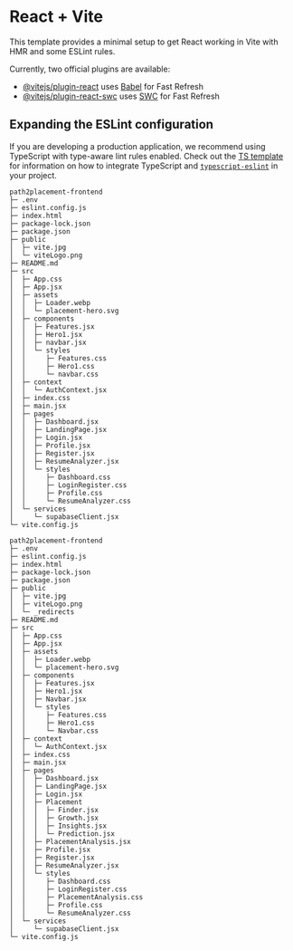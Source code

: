 # React + Vite

This template provides a minimal setup to get React working in Vite with HMR and some ESLint rules.

Currently, two official plugins are available:

- [@vitejs/plugin-react](https://github.com/vitejs/vite-plugin-react/blob/main/packages/plugin-react) uses [Babel](https://babeljs.io/) for Fast Refresh
- [@vitejs/plugin-react-swc](https://github.com/vitejs/vite-plugin-react/blob/main/packages/plugin-react-swc) uses [SWC](https://swc.rs/) for Fast Refresh

## Expanding the ESLint configuration

If you are developing a production application, we recommend using TypeScript with type-aware lint rules enabled. Check out the [TS template](https://github.com/vitejs/vite/tree/main/packages/create-vite/template-react-ts) for information on how to integrate TypeScript and [`typescript-eslint`](https://typescript-eslint.io) in your project.

```
path2placement-frontend
├─ .env
├─ eslint.config.js
├─ index.html
├─ package-lock.json
├─ package.json
├─ public
│  ├─ vite.jpg
│  └─ viteLogo.png
├─ README.md
├─ src
│  ├─ App.css
│  ├─ App.jsx
│  ├─ assets
│  │  ├─ Loader.webp
│  │  └─ placement-hero.svg
│  ├─ components
│  │  ├─ Features.jsx
│  │  ├─ Hero1.jsx
│  │  ├─ navbar.jsx
│  │  └─ styles
│  │     ├─ Features.css
│  │     ├─ Hero1.css
│  │     └─ navbar.css
│  ├─ context
│  │  └─ AuthContext.jsx
│  ├─ index.css
│  ├─ main.jsx
│  ├─ pages
│  │  ├─ Dashboard.jsx
│  │  ├─ LandingPage.jsx
│  │  ├─ Login.jsx
│  │  ├─ Profile.jsx
│  │  ├─ Register.jsx
│  │  ├─ ResumeAnalyzer.jsx
│  │  └─ styles
│  │     ├─ Dashboard.css
│  │     ├─ LoginRegister.css
│  │     ├─ Profile.css
│  │     └─ ResumeAnalyzer.css
│  └─ services
│     └─ supabaseClient.jsx
└─ vite.config.js

```
```
path2placement-frontend
├─ .env
├─ eslint.config.js
├─ index.html
├─ package-lock.json
├─ package.json
├─ public
│  ├─ vite.jpg
│  ├─ viteLogo.png
│  └─ _redirects
├─ README.md
├─ src
│  ├─ App.css
│  ├─ App.jsx
│  ├─ assets
│  │  ├─ Loader.webp
│  │  └─ placement-hero.svg
│  ├─ components
│  │  ├─ Features.jsx
│  │  ├─ Hero1.jsx
│  │  ├─ Navbar.jsx
│  │  └─ styles
│  │     ├─ Features.css
│  │     ├─ Hero1.css
│  │     └─ Navbar.css
│  ├─ context
│  │  └─ AuthContext.jsx
│  ├─ index.css
│  ├─ main.jsx
│  ├─ pages
│  │  ├─ Dashboard.jsx
│  │  ├─ LandingPage.jsx
│  │  ├─ Login.jsx
│  │  ├─ Placement
│  │  │  ├─ Finder.jsx
│  │  │  ├─ Growth.jsx
│  │  │  ├─ Insights.jsx
│  │  │  └─ Prediction.jsx
│  │  ├─ PlacementAnalysis.jsx
│  │  ├─ Profile.jsx
│  │  ├─ Register.jsx
│  │  ├─ ResumeAnalyzer.jsx
│  │  └─ styles
│  │     ├─ Dashboard.css
│  │     ├─ LoginRegister.css
│  │     ├─ PlacementAnalysis.css
│  │     ├─ Profile.css
│  │     └─ ResumeAnalyzer.css
│  └─ services
│     └─ supabaseClient.jsx
└─ vite.config.js

```